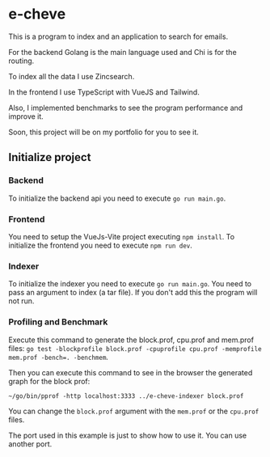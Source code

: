 # e-cheve
This is a program to index and an application to search for emails.

For the backend Golang is the main language used and Chi is for the routing.

To index all the data I use Zincsearch.

In the frontend I use TypeScript with VueJS and Tailwind.

Also, I implemented benchmarks to see the program performance and improve it.

Soon, this project will be on my portfolio for you to see it.

## Initialize project

### Backend

To initialize the backend api you need to execute `go run main.go`.

### Frontend

You need to setup the VueJs-Vite project executing `npm install`.
To initialize the frontend you need to execute `npm run dev`.

### Indexer

To initialize the indexer you need to execute `go run main.go`.
You need to pass an argument to index (a tar file). If you don't add this the program will not run.

### Profiling and Benchmark

Execute this command to generate the block.prof, cpu.prof and mem.prof files:
`go test -blockprofile block.prof -cpuprofile cpu.prof -memprofile mem.prof -bench=. -benchmem`.

Then you can execute this command to see in the browser the generated graph for the block prof:

`~/go/bin/pprof -http localhost:3333 ../e-cheve-indexer block.prof`

You can change the `block.prof` argument with the `mem.prof` or the `cpu.prof` files.

The port used in this example is just to show how to use it. You can use another port.
